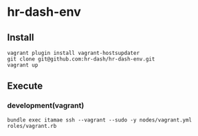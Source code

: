 # hr-dash-env

## Install
```
vagrant plugin install vagrant-hostsupdater
git clone git@github.com:hr-dash/hr-dash-env.git
vagrant up
```

## Execute
### development(vagrant)
```
bundle exec itamae ssh --vagrant --sudo -y nodes/vagrant.yml roles/vagrant.rb
```
